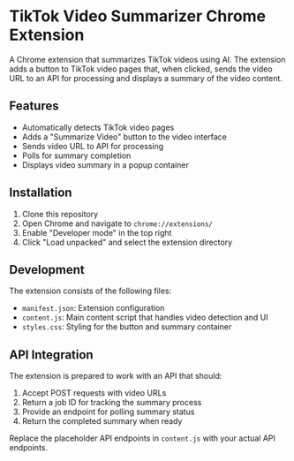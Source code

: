 # TikTok Video Summarizer Chrome Extension

A Chrome extension that summarizes TikTok videos using AI. The extension adds a button to TikTok video pages that, when clicked, sends the video URL to an API for processing and displays a summary of the video content.

## Features

- Automatically detects TikTok video pages
- Adds a "Summarize Video" button to the video interface
- Sends video URL to API for processing
- Polls for summary completion
- Displays video summary in a popup container

## Installation

1. Clone this repository
2. Open Chrome and navigate to `chrome://extensions/`
3. Enable "Developer mode" in the top right
4. Click "Load unpacked" and select the extension directory

## Development

The extension consists of the following files:

- `manifest.json`: Extension configuration
- `content.js`: Main content script that handles video detection and UI
- `styles.css`: Styling for the button and summary container

## API Integration

The extension is prepared to work with an API that should:

1. Accept POST requests with video URLs
2. Return a job ID for tracking the summary process
3. Provide an endpoint for polling summary status
4. Return the completed summary when ready

Replace the placeholder API endpoints in `content.js` with your actual API endpoints.